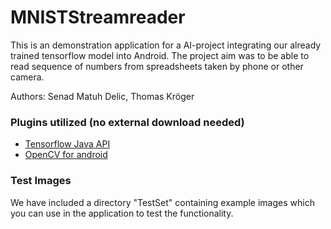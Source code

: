 # MNISTStreamreader

This is an demonstration application for a AI-project integrating our already trained tensorflow model into Android.
The project aim was to be able to read sequence of numbers from spreadsheets taken by phone or other camera.

Authors: Senad Matuh Delic,  Thomas Kröger

### Plugins utilized (no external download needed)
  - [Tensorflow Java API](https://www.tensorflow.org/api_docs/java/reference/org/tensorflow/package-summary)
  - [OpenCV for android](https://opencv.org/platforms/android/)

### Test Images
We have included a directory "TestSet" containing example images which you can use in the application to test the functionality.

